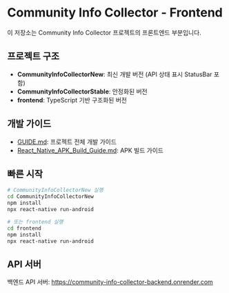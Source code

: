 # Community Info Collector - Frontend

이 저장소는 Community Info Collector 프로젝트의 프론트엔드 부분입니다.

## 프로젝트 구조

- **CommunityInfoCollectorNew**: 최신 개발 버전 (API 상태 표시 StatusBar 포함)
- **CommunityInfoCollectorStable**: 안정화된 버전
- **frontend**: TypeScript 기반 구조화된 버전

## 개발 가이드

- [GUIDE.md](./GUIDE.md): 프로젝트 전체 개발 가이드
- [React_Native_APK_Build_Guide.md](./React_Native_APK_Build_Guide.md): APK 빌드 가이드

## 빠른 시작

```bash
# CommunityInfoCollectorNew 실행
cd CommunityInfoCollectorNew
npm install
npx react-native run-android

# 또는 frontend 실행
cd frontend
npm install
npx react-native run-android
```

## API 서버

백엔드 API 서버: https://community-info-collector-backend.onrender.com